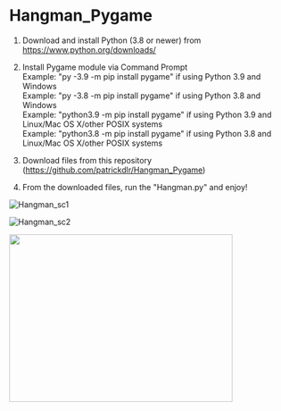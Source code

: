 # Hangman_Pygame

1. Download and install Python (3.8 or newer) from https://www.python.org/downloads/

2. Install Pygame module via Command Prompt <br />
Example: "py -3.9 -m pip install pygame" if using Python 3.9 and Windows <br />
Example: "py -3.8 -m pip install pygame" if using Python 3.8 and Windows <br />
Example: "python3.9 -m pip install pygame" if using Python 3.9 and Linux/Mac OS X/other POSIX systems <br />
Example: "python3.8 -m pip install pygame" if using Python 3.8 and Linux/Mac OS X/other POSIX systems <br />

3. Download files from this repository (https://github.com/patrickdlr/Hangman_Pygame)

4. From the downloaded files, run the "Hangman.py" and enjoy!

![Hangman_sc1](https://user-images.githubusercontent.com/59127562/114470801-5a7cc400-9ba4-11eb-8f33-500b5568c230.PNG)

![Hangman_sc2](https://user-images.githubusercontent.com/59127562/114470809-5cdf1e00-9ba4-11eb-8042-bfc9698cd4b9.PNG)

<img src="https://user-images.githubusercontent.com/59127562/114470809-5cdf1e00-9ba4-11eb-8042-bfc9698cd4b9.PNG" width="400" height="300">
